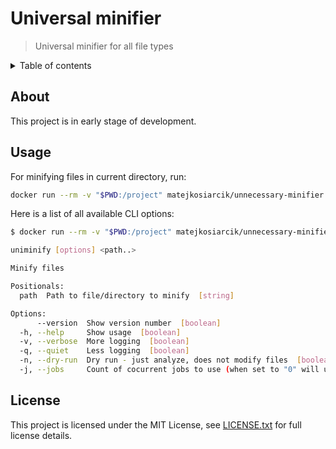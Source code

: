 # Universal minifier

> Universal minifier for all file types

<details>
<summary>Table of contents</summary>

<!-- toc -->

<!-- tocstop -->

</details>

## About

This project is in early stage of development.

## Usage

For minifying files in current directory, run:

```sh
docker run --rm -v "$PWD:/project" matejkosiarcik/unnecessary-minifier:latest
```

Here is a list of all available CLI options:

```sh
$ docker run --rm -v "$PWD:/project" matejkosiarcik/unnecessary-minifier:latest --help

uniminify [options] <path..>

Minify files

Positionals:
  path  Path to file/directory to minify  [string]

Options:
      --version  Show version number  [boolean]
  -h, --help     Show usage  [boolean]
  -v, --verbose  More logging  [boolean]
  -q, --quiet    Less logging  [boolean]
  -n, --dry-run  Dry run - just analyze, does not modify files  [boolean]
  -j, --jobs     Count of cocurrent jobs to use (when set to "0" will use cpu-threads)  [number] [default: 0]
```

## License

This project is licensed under the MIT License,
see [LICENSE.txt](LICENSE.txt) for full license details.
